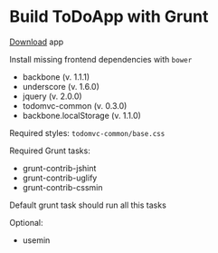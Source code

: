 # Build ToDoApp with Grunt

[Download](http://rolling-scopes.github.io/front-end-course/tasks/grunt-build-task.zip) app

Install missing frontend dependencies with `bower`

* backbone (v. 1.1.1)
* underscore (v. 1.6.0)
* jquery (v. 2.0.0)
* todomvc-common (v. 0.3.0)
* backbone.localStorage (v. 1.1.0)

Required styles: `todomvc-common/base.css`

Required Grunt tasks:
* grunt-contrib-jshint
* grunt-contrib-uglify
* grunt-contrib-cssmin

Default grunt task should run all this tasks

Optional:
* usemin